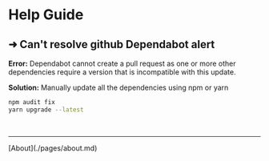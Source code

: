 # Help Guide


## ➜ Can't resolve github Dependabot alert
**Error:** Dependabot cannot create a pull request as one or more other dependencies require a version that is incompatible with this update.

**Solution:** Manually update all the dependencies using npm or yarn <br/>
```bash
npm audit fix
yarn upgrade --latest
```
<br/>

<hr>
[About](./pages/about.md)
